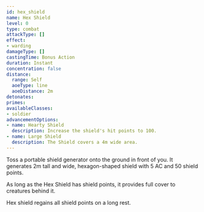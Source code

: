 ```yaml
---
id: hex_shield
name: Hex Shield
level: 0
type: combat
attackType: []
effect:
- warding
damageType: []
castingTime: Bonus Action
duration: Instant
concentration: false
distance:
  range: Self
  aoeType: line
  aoeDistance: 2m
detonates: 
primes: 
availableClasses:
- soldier
advancementOptions:
- name: Hearty Shield
  description: Increase the shield's hit points to 100.
- name: Large Shield
  description: The Shield covers a 4m wide area.
---
```

Toss a portable shield generator onto the ground in front of you. It generates 2m tall and wide, hexagon-shaped shield
with 5 AC and 50 shield points.

As long as the Hex Shield has shield points, it provides full cover to creatures behind it.

Hex shield regains all shield points on a long rest.
